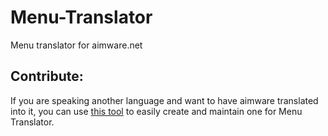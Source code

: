 # Menu-Translator
Menu translator for aimware.net

## Contribute:
If you are speaking another language and want to have aimware translated into it, you can use [this tool](https://raw.githubusercontent.com/zer420/Menu-Translator/master/languages/UpdaterTool.lua) to easily create and maintain one for Menu Translator.
